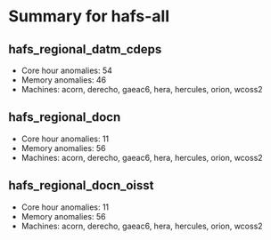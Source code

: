 # Summary for hafs-all

## hafs_regional_datm_cdeps
- Core hour anomalies: 54
- Memory anomalies: 46
- Machines: acorn, derecho, gaeac6, hera, hercules, orion, wcoss2

## hafs_regional_docn
- Core hour anomalies: 11
- Memory anomalies: 56
- Machines: acorn, derecho, gaeac6, hera, hercules, orion, wcoss2

## hafs_regional_docn_oisst
- Core hour anomalies: 11
- Memory anomalies: 56
- Machines: acorn, derecho, gaeac6, hera, hercules, orion, wcoss2

